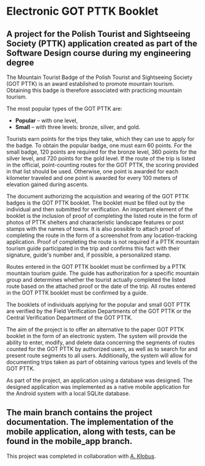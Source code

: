 # Electronic GOT PTTK Booklet  
A project for the Polish Tourist and Sightseeing Society (PTTK) application created as part of the Software Design course during my engineering degree
-

The Mountain Tourist Badge of the Polish Tourist and Sightseeing Society (GOT PTTK) is an award established to promote mountain tourism. Obtaining this badge is therefore associated with practicing mountain tourism.

The most popular types of the GOT PTTK are:

- **Popular** – with one level,
- **Small** – with three levels: bronze, silver, and gold.

Tourists earn points for the trips they take, which they can use to apply for the badge. To obtain the popular badge, one must earn 60 points. For the small badge, 120 points are required for the bronze level, 360 points for the silver level, and 720 points for the gold level. If the route of the trip is listed in the official, point-counting routes for the GOT PTTK, the scoring provided in that list should be used. Otherwise, one point is awarded for each kilometer traveled and one point is awarded for every 100 meters of elevation gained during ascents.

The document authorizing the acquisition and wearing of the GOT PTTK badges is the GOT PTTK booklet. The booklet must be filled out by the individual and then submitted for verification. An important element of the booklet is the inclusion of proof of completing the listed route in the form of photos of PTTK shelters and characteristic landscape features or post stamps with the names of towns. It is also possible to attach proof of completing the route in the form of a screenshot from any location-tracking application. Proof of completing the route is not required if a PTTK mountain tourism guide participated in the trip and confirms this fact with their signature, guide's number and, if possible, a personalized stamp.

Routes entered in the GOT PTTK booklet must be confirmed by a PTTK mountain tourism guide. The guide has authorization for a specific mountain group and determines whether the tourist actually completed the listed route based on the attached proof or the date of the trip. All routes entered in the GOT PTTK booklet must be confirmed by a guide.

The booklets of individuals applying for the popular and small GOT PTTK are verified by the Field Verification Departments of the GOT PTTK or the Central Verification Department of the GOT PTTK.

The aim of the project is to offer an alternative to the paper GOT PTTK booklet in the form of an electronic system. The system will provide the ability to enter, modify, and delete data concerning the segments of routes counted for the GOT PTTK by authorized users, as well as to search for and present route segments to all users. Additionally, the system will allow for documenting trips taken as part of obtaining various types and levels of the GOT PTTK.

As part of the project, an application using a database was designed. The designed application was implemented as a native mobile application for the Android system with a local SQLite database.

The main branch contains the project documentation. The implementation of the mobile application, along with tests, can be found in the mobile_app branch.
-
This project was completed in collaboration with [A. Kłobus](https://github.com/AgnieszkaKlobus12).
